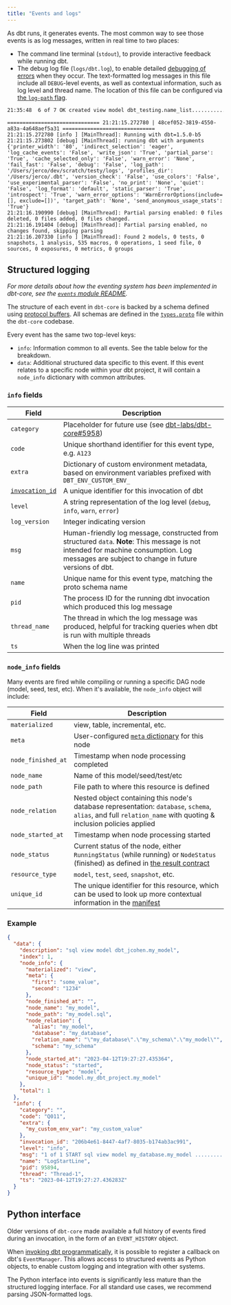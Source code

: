 ```yaml
---
title: "Events and logs"
---
```


As dbt runs, it generates events. The most common way to see those events is as log messages, written in real time to two places:
- The command line terminal (`stdout`), to provide interactive feedback while running dbt.
- The debug log file (`logs/dbt.log`), to enable detailed [debugging of errors](/guides/debug-errors) when they occur. The text-formatted log messages in this file include all `DEBUG`-level events, as well as contextual information, such as log level and thread name. The location of this file can be configured via [the `log-path` flag](/reference/global-configs/logs).

<File name='CLI'>

```bash
21:35:48  6 of 7 OK created view model dbt_testing.name_list......................... [CREATE VIEW in 0.17s]
```

</File>

<File name='logs/dbt.log'>

```text
============================== 21:21:15.272780 | 48cef052-3819-4550-a83a-4a648aef5a31 ==============================
21:21:15.272780 [info ] [MainThread]: Running with dbt=1.5.0-b5
21:21:15.273802 [debug] [MainThread]: running dbt with arguments {'printer_width': '80', 'indirect_selection': 'eager', 'log_cache_events': 'False', 'write_json': 'True', 'partial_parse': 'True', 'cache_selected_only': 'False', 'warn_error': 'None', 'fail_fast': 'False', 'debug': 'False', 'log_path': '/Users/jerco/dev/scratch/testy/logs', 'profiles_dir': '/Users/jerco/.dbt', 'version_check': 'False', 'use_colors': 'False', 'use_experimental_parser': 'False', 'no_print': 'None', 'quiet': 'False', 'log_format': 'default', 'static_parser': 'True', 'introspect': 'True', 'warn_error_options': 'WarnErrorOptions(include=[], exclude=[])', 'target_path': 'None', 'send_anonymous_usage_stats': 'True'}
21:21:16.190990 [debug] [MainThread]: Partial parsing enabled: 0 files deleted, 0 files added, 0 files changed.
21:21:16.191404 [debug] [MainThread]: Partial parsing enabled, no changes found, skipping parsing
21:21:16.207330 [info ] [MainThread]: Found 2 models, 0 tests, 0 snapshots, 1 analysis, 535 macros, 0 operations, 1 seed file, 0 sources, 0 exposures, 0 metrics, 0 groups

```

</File>

## Structured logging

_For more details about how the eventing system has been implemented in dbt-core, see the [`events` module README](https://github.com/dbt-labs/dbt-core/blob/HEAD/core/dbt/events/README.md)._

The structure of each event in `dbt-core` is backed by a schema defined using [protocol buffers](https://developers.google.com/protocol-buffers). All schemas are defined in the [`types.proto`](https://github.com/dbt-labs/dbt-core/blob/3bf148c443e6b1da394b62e88a08f1d7f1d8ccaa/core/dbt/events/core_types.proto) file within the `dbt-core` codebase.

Every event has the same two top-level keys:
- `info`: Information common to all events. See the table below for the breakdown.
- `data`: Additional structured data specific to this event. If this event relates to a specific node within your dbt project, it will contain a `node_info` dictionary with common attributes.

### `info` fields

| Field       | Description   |
|-------------|---------------|
| `category` | Placeholder for future use (see [dbt-labs/dbt-core#5958](https://github.com/dbt-labs/dbt-core/issues/5958)) |
| `code` | Unique shorthand identifier for this event type, e.g. `A123` |
| `extra` | Dictionary of custom environment metadata, based on environment variables prefixed with `DBT_ENV_CUSTOM_ENV_` |
| [`invocation_id`](/reference/dbt-jinja-functions/invocation_id) | A unique identifier for this invocation of dbt |
| `level` | A string representation of the log level (`debug`, `info`, `warn`, `error`) |
| `log_version` | Integer indicating version |
| `msg` | Human-friendly log message, constructed from structured `data`. **Note**: This message is not intended for machine consumption. Log messages are subject to change in future versions of dbt. |
| `name` | Unique name for this event type, matching the proto schema name |
| `pid` | The process ID for the running dbt invocation which produced this log message |
| `thread_name` | The thread in which the log message was produced, helpful for tracking queries when dbt is run with multiple threads |
| `ts` | When the log line was printed |

### `node_info` fields

Many events are fired while compiling or running a specific DAG node (model, seed, test, etc). When it's available, the `node_info` object will include:

| Field       | Description   |
|-------------|---------------|
| `materialized` | view, table, incremental, etc. |
| `meta` | User-configured [`meta` dictionary](/reference/resource-configs/meta) for this node |
| `node_finished_at` | Timestamp when node processing completed |
| `node_name` | Name of this model/seed/test/etc |
| `node_path` | File path to where this resource is defined |
| `node_relation` | Nested object containing this node's database representation: `database`, `schema`, `alias`, and full `relation_name` with quoting & inclusion policies applied |
| `node_started_at` | Timestamp when node processing started |
| `node_status` | Current status of the node, either `RunningStatus` (while running) or `NodeStatus` (finished) as defined in [the result contract](https://github.com/dbt-labs/dbt-core/blob/eba90863ed4043957330ea44ca267db1a2d81fcd/core/dbt/contracts/results.py#L75-L88) |
| `resource_type` | `model`, `test`, `seed`, `snapshot`, etc. |
| `unique_id` | The unique identifier for this resource, which can be used to look up more contextual information in the [manifest](/reference/artifacts/manifest-json) |

### Example

```json
{
  "data": {
    "description": "sql view model dbt_jcohen.my_model",
    "index": 1,
    "node_info": {
      "materialized": "view",
      "meta": {
        "first": "some_value",
        "second": "1234"
      },
      "node_finished_at": "",
      "node_name": "my_model",
      "node_path": "my_model.sql",
      "node_relation": {
        "alias": "my_model",
        "database": "my_database",
        "relation_name": "\"my_database\".\"my_schema\".\"my_model\"",
        "schema": "my_schema"
      },
      "node_started_at": "2023-04-12T19:27:27.435364",
      "node_status": "started",
      "resource_type": "model",
      "unique_id": "model.my_dbt_project.my_model"
    },
    "total": 1
  },
  "info": {
    "category": "",
    "code": "Q011",
    "extra": {
      "my_custom_env_var": "my_custom_value"
    },
    "invocation_id": "206b4e61-8447-4af7-8035-b174ab3ac991",
    "level": "info",
    "msg": "1 of 1 START sql view model my_database.my_model ................................ [RUN]",
    "name": "LogStartLine",
    "pid": 95894,
    "thread": "Thread-1",
    "ts": "2023-04-12T19:27:27.436283Z"
  }
}
```

## Python interface

Older versions of `dbt-core` made available a full history of events fired during an invocation, in the form of an `EVENT_HISTORY` object.

When [invoking dbt programmatically](programmatic-invocations#registering-callbacks), it is possible to register a callback on dbt's `EventManager`. This allows access to structured events as Python objects, to enable custom logging and integration with other systems.


The Python interface into events is significantly less mature than the structured logging interface. For all standard use cases, we recommend parsing JSON-formatted logs.
